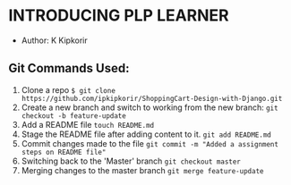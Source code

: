 # INTRODUCING PLP LEARNER

- Author: K Kipkorir

## Git Commands Used:

1. Clone a repo
   `$ git clone https://github.com/ipkipkorir/ShoppingCart-Design-with-Django.git`
2. Create a new branch and switch to working from the new branch:
   `git checkout -b feature-update`
3. Add a README file
   `touch README.md`
4. Stage the README file after adding content to it.
   `git add README.md`
5. Commit changes made to the file
   `git commit -m "Added a assignment steps on README file"`
6. Switching back to the 'Master' branch
   `git checkout master`
7. Merging changes to the master branch
   `git merge feature-update`
